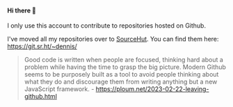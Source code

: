 #### Hi there 👋

I only use this account to contribute to repositories hosted on Github.

I've moved all my repositories over to [SourceHut](https://sourcehut.org/). You can find them here: https://git.sr.ht/~dennis/



> Good code is written when people are focused, thinking hard about a problem while having the time to grasp the big picture. Modern Github seems to be purposely built as a tool to avoid people thinking about what they do and discourage them from writing anything but a new JavaScript framework.
\- https://ploum.net/2023-02-22-leaving-github.html

